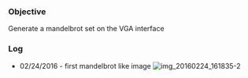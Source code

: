 ### Objective
Generate a mandelbrot set on the VGA interface

### Log
 * 02/24/2016 - first mandelbrot like image
 ![img_20160224_161835-2](https://cloud.githubusercontent.com/assets/3289118/13305827/2900dac6-db13-11e5-9b01-e997bb9530b5.jpg)
